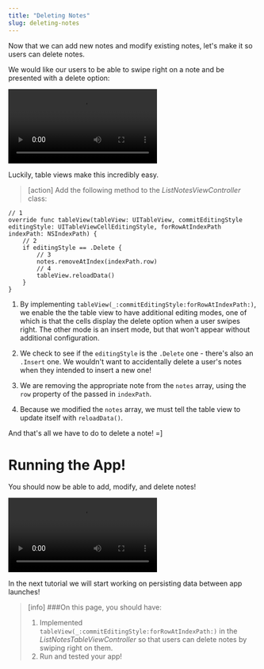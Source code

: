 ```yaml
---
title: "Deleting Notes"
slug: deleting-notes
---
```


Now that we can add new notes and modify existing notes, let's make it so users can delete notes.

We would like our users to be able to swipe right on a note and be presented with a delete option:

![ms-video](https://s3.amazonaws.com/mgwu-misc/Make+School+Notes/delete.mov)

Luckily, table views make this incredibly easy.

> [action]
Add the following method to the *ListNotesViewController* class:
>
    // 1
    override func tableView(tableView: UITableView, commitEditingStyle editingStyle: UITableViewCellEditingStyle, forRowAtIndexPath indexPath: NSIndexPath) {
        // 2
        if editingStyle == .Delete {
            // 3
            notes.removeAtIndex(indexPath.row)
            // 4
            tableView.reloadData()
        }
    }

1. By implementing `tableView(_:commitEditingStyle:forRowAtIndexPath:)`, we enable the the table view to have additional editing modes, one of which is that the cells display the delete option when a user swipes right. The other mode is an insert mode, but that won't appear without additional configuration.

2. We check to see if the `editingStyle` is the `.Delete` one - there's also an `.Insert` one. We wouldn't want to accidentally delete a user's notes when they intended to insert a new one!

3. We are removing the appropriate note from the `notes` array, using the `row` property of the passed in `indexPath`.

4. Because we modified the `notes` array, we must tell the table view to update itself with `reloadData()`.

And that's all we have to do to delete a note! =]

# Running the App!

You should now be able to add, modify, and delete notes!

![ms-video](https://s3.amazonaws.com/mgwu-misc/Make+School+Notes/P10-complete.mov)

In the next tutorial we will start working on persisting data between app launches!

>[info]
>###On this page, you should have:
>
>1. Implemented `tableView(_:commitEditingStyle:forRowAtIndexPath:)` in the *ListNotesTableViewController* so that users can delete notes by swiping right on them.
>2. Run and tested your app!
